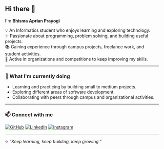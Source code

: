 ## Hi there 👋  

I'm **Bhisma Aprian Prayogi**  

💡 An Informatics student who enjoys learning and exploring technology.  
✨ Passionate about programming, problem solving, and building useful projects.  
📚 Gaining experience through campus projects, freelance work, and student activities.  
🤝 Active in organizations and competitions to keep improving my skills.  

---

### 🌱 What I'm currently doing
- Learning and practicing by building small to medium projects.  
- Exploring different areas of software development.  
- Collaborating with peers through campus and organizational activities.  

---

### 📫 Connect with me  

[![GitHub](https://img.shields.io/badge/GitHub-181717?style=for-the-badge&logo=github&logoColor=white)](https://github.com/BhismaAprian)  [![LinkedIn](https://img.shields.io/badge/LinkedIn-0A66C2?style=for-the-badge&logo=linkedin&logoColor=white)](https://id.linkedin.com/in/bhisma-aprian-prayogi-28b821286)  [![Instagram](https://img.shields.io/badge/Instagram-E4405F?style=for-the-badge&logo=instagram&logoColor=white)](https://www.instagram.com/bhismaaprian/)  

---

⭐️ *“Keep learning, keep building, keep growing.”*  
